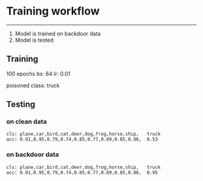 # Training workflow
---
1. Model is trained on backdoor data
2. Model is tested

## Training
100 epochs
bs: 64
lr: 0.01

poisoned class: truck

## Testing

### on clean data
    cls: plane,car,bird,cat,deer,dog,frog,horse,ship,   truck
    acc: 0.91,0.95,0.79,0.74,0.85,0.77,0.89,0.85,0.86,  0.53
### on backdoor data
    cls: plane,car,bird,cat,deer,dog,frog,horse,ship,   truck
    acc: 0.91,0.95,0.79,0.74,0.85,0.77,0.89,0.85,0.86,  0.95


